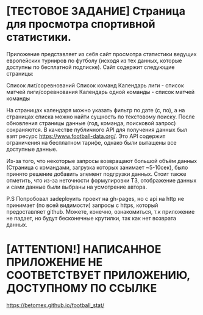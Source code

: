 # [ТЕСТОВОЕ ЗАДАНИЕ] Страница для просмотра спортивной статистики.

Приложение представляет из себя сайт просмотра статистики ведущих европейских турниров по футболу (исходя из тех данных, которые доступны по бесплатной подписке). Сайт содержит следующие страницы:

Список лиг/соревнований
Список команд
Календарь лиги - список матчей лиги/соревнования
Календарь одной команды - список матчей команды
 
На страницах календаря можно указать фильтр по дате (с, по), а на страницах списка можно найти сущность по текстовому поиску.
После обновления страницы данные (год, команда, поисковой запрос) сохраняются.
В качестве публичного API для получения данных был взят ресурс https://www.football-data.org/. Это API содержит ограничения на бесплатном тарифе, однако были вытащены все доступные данные.

Из-за того, что некоторые запросы возвращают большой объём данных (Страница с командами, загрузка которых занимает ~5-10сек), было принято решение добавить элемент подгрузки данных.
Стоит также отметить, что из-за неточности формулировки ТЗ, отображение данных и сами данные были выбраны на усмотрение автора.

P.S Попробовал заdeployить проект на gh-pages, но с api на http не принимает (по всей видимости) запросы с https, который предоставляет github. Можете, конечно, ознакомиться, т.к приложение не падает, но будут бесконечные крутилки, так как нет возврата данных.

# [ATTENTION!] НАПИСАННОЕ ПРИЛОЖЕНИЕ НЕ СООТВЕТСТВУЕТ ПРИЛОЖЕНИЮ, ДОСТУПНОМУ ПО ССЫЛКЕ 
https://betomex.github.io/football_stat/
